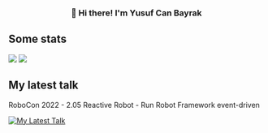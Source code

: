 <h3 align="center">👋 Hi there! I'm Yusuf Can Bayrak</h3>

## Some stats

<img src="https://github-readme-stats.vercel.app/api?username=yusufcanb&show_icons=true&hide_border=true&theme=graywhite&hide=contribs">
<img src="https://github-readme-stats.vercel.app/api/top-langs/?username=yusufcanb&hide_border=true&hide_progress=true&theme=graywhite&langs_count=4">

## My latest talk

RoboCon 2022 - 2.05 Reactive Robot - Run Robot Framework event-driven

[![My Latest Talk](https://img.youtube.com/vi/UTwDfGYj3lw/0.jpg)](https://www.youtube.com/watch?v=UTwDfGYj3lw)
